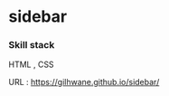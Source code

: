 # sidebar

### Skill stack
HTML , CSS

URL : https://gilhwane.github.io/sidebar/

<!-- 
 image URL
![home](https://user-images.githubusercontent.com/63918911/98336696-b8800b00-204a-11eb-9ddc-c311f3ff3762.png)

--!>
